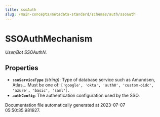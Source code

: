 ```yaml
---
title: ssoAuth
slug: /main-concepts/metadata-standard/schemas/auth/ssoauth
---
```


# SSOAuthMechanism

*User/Bot SSOAuthN.*

## Properties

- **`ssoServiceType`** *(string)*: Type of database service such as Amundsen, Atlas... Must be one of: `['google', 'okta', 'auth0', 'custom-oidc', 'azure', 'basic', 'saml']`.
- **`authConfig`**: The authentication configuration used by the SSO.


Documentation file automatically generated at 2023-07-07 05:50:35.981927.
